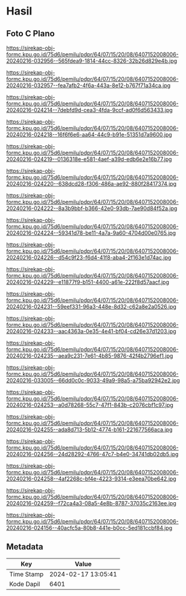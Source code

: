 # Hasil

## Foto C Plano

https://sirekap-obj-formc.kpu.go.id/75d6/pemilu/pdpr/64/07/15/20/08/6407152008006-20240216-032956--565fdea9-1814-44cc-8326-32b26d829e4b.jpg

https://sirekap-obj-formc.kpu.go.id/75d6/pemilu/pdpr/64/07/15/20/08/6407152008006-20240216-032957--fea7afb2-4f6a-443a-8e12-b767f71a34ca.jpg

https://sirekap-obj-formc.kpu.go.id/75d6/pemilu/pdpr/64/07/15/20/08/6407152008006-20240216-024214--7debfd9d-cea3-4fda-9ccf-ad0f6d563433.jpg

https://sirekap-obj-formc.kpu.go.id/75d6/pemilu/pdpr/64/07/15/20/08/6407152008006-20240216-024218--16f6f6e6-aa64-44c9-b91e-51351d7a9600.jpg

https://sirekap-obj-formc.kpu.go.id/75d6/pemilu/pdpr/64/07/15/20/08/6407152008006-20240216-024219--0136318e-e581-4aef-a39d-edb6e2e16b77.jpg

https://sirekap-obj-formc.kpu.go.id/75d6/pemilu/pdpr/64/07/15/20/08/6407152008006-20240216-024220--638dcd28-f306-486a-ae92-880f28417374.jpg

https://sirekap-obj-formc.kpu.go.id/75d6/pemilu/pdpr/64/07/15/20/08/6407152008006-20240216-024222--8a3b9bbf-b366-42e0-93db-7ae90d84f52a.jpg

https://sirekap-obj-formc.kpu.go.id/75d6/pemilu/pdpr/64/07/15/20/08/6407152008006-20240216-024224--59341d78-be11-4a7a-9a60-4704d00e0765.jpg

https://sirekap-obj-formc.kpu.go.id/75d6/pemilu/pdpr/64/07/15/20/08/6407152008006-20240216-024226--d54c9f23-f6d4-41f8-aba4-2f163e1d74ac.jpg

https://sirekap-obj-formc.kpu.go.id/75d6/pemilu/pdpr/64/07/15/20/08/6407152008006-20240216-024229--e11877f9-b151-4400-a61e-222f8d57aacf.jpg

https://sirekap-obj-formc.kpu.go.id/75d6/pemilu/pdpr/64/07/15/20/08/6407152008006-20240216-024231--59eef331-96a3-448e-8d32-c62a8e2a0526.jpg

https://sirekap-obj-formc.kpu.go.id/75d6/pemilu/pdpr/64/07/15/20/08/6407152008006-20240216-024233--aac4363a-0e35-4e41-bf04-cd26e37d1203.jpg

https://sirekap-obj-formc.kpu.go.id/75d6/pemilu/pdpr/64/07/15/20/08/6407152008006-20240216-024235--aea9c231-7e61-4b85-9876-42f4b2796ef1.jpg

https://sirekap-obj-formc.kpu.go.id/75d6/pemilu/pdpr/64/07/15/20/08/6407152008006-20240216-033005--66dd0c0c-9033-49a9-98a5-a75ba92942e2.jpg

https://sirekap-obj-formc.kpu.go.id/75d6/pemilu/pdpr/64/07/15/20/08/6407152008006-20240216-024253--a0d78268-55c7-47f1-843b-c2076cbf1c97.jpg

https://sirekap-obj-formc.kpu.go.id/75d6/pemilu/pdpr/64/07/15/20/08/6407152008006-20240216-024255--ada8d713-5b12-4774-b161-221677566aca.jpg

https://sirekap-obj-formc.kpu.go.id/75d6/pemilu/pdpr/64/07/15/20/08/6407152008006-20240216-024256--24d28292-4766-47c7-b4e0-34741db02db5.jpg

https://sirekap-obj-formc.kpu.go.id/75d6/pemilu/pdpr/64/07/15/20/08/6407152008006-20240216-024258--4af2268c-bf4e-4223-9314-e3eea70be642.jpg

https://sirekap-obj-formc.kpu.go.id/75d6/pemilu/pdpr/64/07/15/20/08/6407152008006-20240216-024259--f72ca4a3-08a5-4e8b-8787-37035c2163ee.jpg

https://sirekap-obj-formc.kpu.go.id/75d6/pemilu/pdpr/64/07/15/20/08/6407152008006-20240216-024156--40acfc5a-80b8-441e-b0cc-5ed181ccbf84.jpg


## Metadata

| Key        | Value               |
| ---------- | ------------------- |
| Time Stamp | 2024-02-17 13:05:41 |
| Kode Dapil | 6401                |



